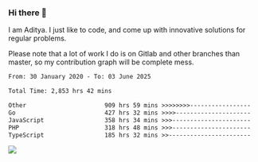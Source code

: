 ### Hi there 👋

I am Aditya. I just like to code, and come up with innovative solutions for regular problems.

Please note that a lot of work I do is on Gitlab and other branches than master, so my contribution graph will be complete mess.

<!--START_SECTION:waka-->

```txt
From: 30 January 2020 - To: 03 June 2025

Total Time: 2,853 hrs 42 mins

Other                      909 hrs 59 mins >>>>>>>>-----------------   31.89 %
Go                         427 hrs 32 mins >>>>---------------------   14.98 %
JavaScript                 358 hrs 34 mins >>>----------------------   12.57 %
PHP                        318 hrs 48 mins >>>----------------------   11.17 %
TypeScript                 185 hrs 32 mins >>-----------------------   06.50 %
```

<!--END_SECTION:waka-->

![](https://komarev.com/ghpvc/?username=BrainBuzzer)
